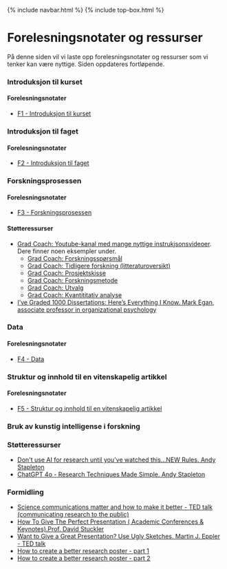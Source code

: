 {% include navbar.html %}  {% include top-box.html %}
# Forelesningsnotater og ressurser
På denne siden vil vi laste opp forelesningsnotater og ressurser som vi tenker kan være nyttige. Siden oppdateres fortløpende.

###  Introduksjon til kurset
#### Forelesningsnotater
* [F1 - Introduksjon til kurset](https://uit-sok-3024-H25.github.io/assets/F1_sok_3024_H25.pdf)

### Introduksjon til faget
#### Forelesningsnotater
* [F2 - Introduksjon til faget](https://uit-sok-3024-H25.github.io/assets/F2_sok_3024_H25.pdf)
  
### Forskningsprosessen

#### Forelesningsnotater

* [F3 - Forskningsprosessen](https://uit-sok-3024-H25.github.io/assets/F3_sok_3024_H25_forskninsgprosessen.pdf)


#### Støtteressurser
* [Grad Coach: Youtube-kanal med mange nyttige instrukjsonsvideoer](https://www.youtube.com/@GradCoach). Dere finner noen eksempler under.
    * [Grad Coach: Forskningsspørsmål](https://www.youtube.com/watch?v=42-d2HdbyS8&list=PLvcb33xNTVUnbRHREZ2RbaPK6dY4sGrwq&index=11)
    * [Grad Coach: Tidligere forskning (litteraturoversikt)](https://www.youtube.com/watch?v=SeGIBS6XEJA)
    * [Grad Coach: Prosjektskisse](https://www.youtube.com/watch?v=eALzUfkQJRU&list=PLvcb33xNTVUnbRHREZ2RbaPK6dY4sGrwq) 
    * [Grad Coach: Forskningsmetode](https://www.youtube.com/watch?v=TEqYnV6KWfY&t=41s)
    * [Grad Coach: Utvalg](https://www.youtube.com/watch?v=fSmedyVv-Us) 
    * [Grad Coach: Kvantititativ analyse](https://www.youtube.com/watch?v=EUeQRE5UJpg)
* [I’ve Graded 1000 Dissertations: Here’s Everything I Know.  Mark Egan, associate professor in organizational psychology](https://www.youtube.com/watch?v=dv3Bo5jJhWM)
  
### Data
#### Forelesningsnotater
* [F4 - Data](https://uit-sok-3024-H25.github.io/assets/F5_sok_3024_Data.pdf)

### Struktur og innhold til en vitenskapelig artikkel
#### Forelesningsnotater
* [F5 - Struktur og innhold til en vitenskapelig artikkel](https://uit-sok-3024-H25.github.io/assets/F6_sok_3024_H25_vitenskapeligartikkel.pdf)

### Bruk av kunstig intelligense i forskning

### Støtteressurser
* [Don't use AI for research until you've watched this...NEW Rules. Andy Stapleton](https://www.youtube.com/watch?v=KC1KPvBm51E)
* [ChatGPT 4o - Research Techniques Made Simple. Andy Stapleton](https://www.youtube.com/watch?v=-Th29mUlA2s)

  
### Formidling
* [Science communications matter and how to make it better - TED talk (communicating research to the public)](https://www.youtube.com/watch?v=7Rt8sgt7gNE)
* [How To Give The Perfect Presentation ( Academic Conferences & Keynotes).Prof. David Stuckler](https://www.youtube.com/watch?v=0Vjh5d5rez0)
* [Want to Give a Great Presentation? Use Ugly Sketches. Martin J. Eppler - TED talk](https://www.youtube.com/watch?v=0Vjh5d5rez0)
* [How to create a better research poster - part 1](https://youtu.be/1RwJbhkCA58)
* [How to create a better research poster - part 2](https://youtu.be/SYk29tnxASs)






